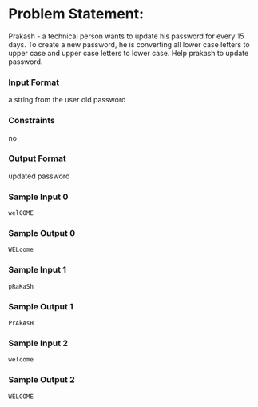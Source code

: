 # Problem Statement:

Prakash - a technical person wants to update his password for every 15 days. To create a new password, he is converting all lower case letters to upper case and upper case letters to lower case. Help prakash to update password.

### Input Format

a string from the user old password

### Constraints

no

### Output Format

updated password

### Sample Input 0
```
welCOME
```
### Sample Output 0
```
WELcome
```
### Sample Input 1
```
pRaKaSh
```
### Sample Output 1
```
PrAkAsH
```
### Sample Input 2
```
welcome
```
### Sample Output 2
```
WELCOME
```
